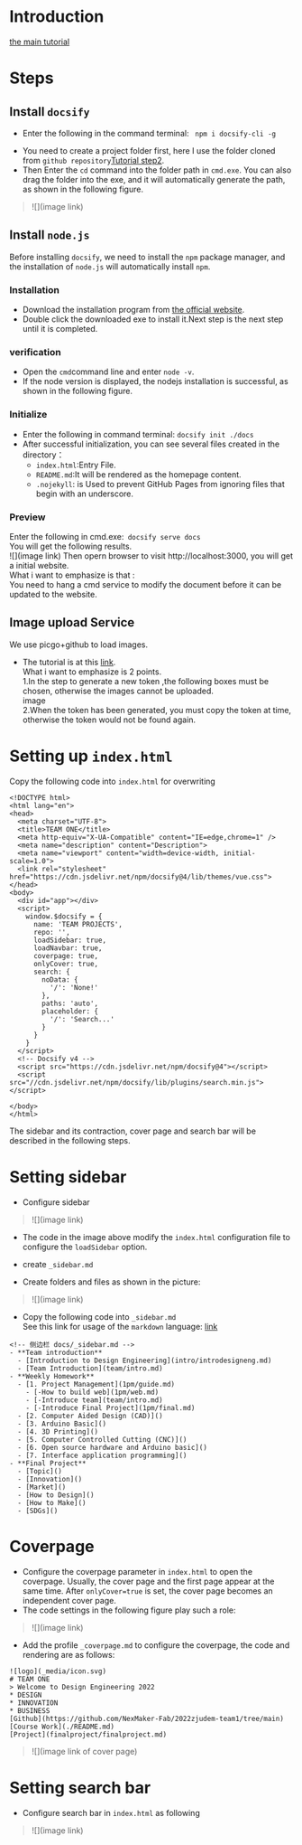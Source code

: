 
# Introduction
   
[the main tutorial](https://www.nexmaker.com/doc/1projectmanage/github&docsify.html)
# Steps
  
## Install `docsify`
+ Enter the following in the command terminal: ``` npm i docsify-cli -g```
- You need to create a project folder first, here I use the folder cloned from `github repository`[Tutorial step2](https://www.nexmaker.com/doc/1projectmanage/github&docsify.html).  
- Then Enter the `cd` command into the folder path in `cmd.exe`. You can also drag the folder into the exe, and it will automatically generate the path, as shown in the following figure. 
>![](image link)

## Install `node.js`
Before installing `docsify`, we need to install the `npm` package manager, and the installation of `node.js` will automatically install `npm`.
### Installation  
- Download the installation program from [the official website](https://nodejs.org/en/).  
- Double click the downloaded exe to install it.Next step is the next step until it is completed.
### verification
- Open the `cmd`command line and enter `node -v`.  
- If the node version is displayed, the nodejs installation is successful, as shown in the following figure.  
 ### Initialize
- Enter the following in command terminal: ```docsify init ./docs```  
- After successful initialization, you can see several files created in the directory：  
  - `index.html`:Entry File.  
  - `README.md`:It will be rendered as the homepage content.  
  - `.nojekyll`: is Used to prevent GitHub Pages from ignoring files that begin with an underscore.

### Preview
Enter the following in cmd.exe:``` docsify serve docs```  
You will get the following results.   
![](image link)
Then opern browser to visit http://localhost:3000, you will get a initial website.   
What i want to emphasize is that :  
You need to hang a cmd service to modify the document before it can be updated to the website.

## Image upload Service
We use picgo+github to load images.
- The tutorial is at this [link](https://www.nexmaker.com/doc/1projectmanage/imageuploadservice.html).  
What i want to emphasize is 2 points.  
1.In the step to generate a new token ,the following boxes must be chosen, otherwise the images cannot be uploaded.  
image  
2.When the token has been generated, you must copy the token at time, otherwise the token would not be found again.

# Setting up `index.html`
Copy the following code into `index.html` for overwriting
```
<!DOCTYPE html>
<html lang="en">
<head>
  <meta charset="UTF-8">
  <title>TEAM ONE</title>
  <meta http-equiv="X-UA-Compatible" content="IE=edge,chrome=1" />
  <meta name="description" content="Description">
  <meta name="viewport" content="width=device-width, initial-scale=1.0">
  <link rel="stylesheet" href="https://cdn.jsdelivr.net/npm/docsify@4/lib/themes/vue.css">
</head>
<body>
  <div id="app"></div>
  <script>
    window.$docsify = {
      name: 'TEAM PROJECTS',
      repo: '',
      loadSidebar: true,
      loadNavbar: true,
      coverpage: true,
      onlyCover: true,
      search: {
        noData: {
          '/': 'None!'
        },
        paths: 'auto',
        placeholder: {
          '/': 'Search...'
        }
      }
    }
  </script>
  <!-- Docsify v4 -->
  <script src="https://cdn.jsdelivr.net/npm/docsify@4"></script>
  <script src="//cdn.jsdelivr.net/npm/docsify/lib/plugins/search.min.js"></script>

</body>
</html>

```
The sidebar and its contraction, cover page and search bar will be described in the following steps.

# Setting sidebar
+ Configure sidebar
>![](image link) 
- The code in the image above modify the `index.html` configuration file to configure the `loadSidebar` option.
+ create `_sidebar.md` 
- Create folders and files as shown in the picture:  
>![](image link)  
- Copy the following code into `_sidebar.md`  
See this link for usage of the `markdown` language: [link](https://www.runoob.com/markdown/md-image.html)  

```
<!-- 侧边栏 docs/_sidebar.md -->
- **Team introduction**
  - [Introduction to Design Engineering](intro/introdesigneng.md)
  - [Team Introduction](team/intro.md)
- **Weekly Homework**
  - [1. Project Management](1pm/guide.md)
    - [-How to build web](1pm/web.md)
    - [-Introduce team](team/intro.md)
    - [-Introduce Final Project](1pm/final.md)
  - [2. Computer Aided Design (CAD)]()
  - [3. Arduino Basic]()
  - [4. 3D Printing]()
  - [5. Computer Controlled Cutting (CNC)]()
  - [6. Open source hardware and Arduino basic]()
  - [7. Interface application programming]()
- **Final Project**
  - [Topic]()
  - [Innovation]()
  - [Market]()
  - [How to Design]()
  - [How to Make]()
  - [SDGs]()
```  
# Coverpage
- Configure the coverpage parameter in `index.html` to open the coverpage. Usually, the cover page and the first page appear at the same time. After `onlyCover=true` is set, the cover page becomes an independent cover page.  
- The code settings in the following figure play such a role:  
>![](image link)  

- Add the profile `_coverpage.md` to configure the coverpage, the code and rendering are as follows:  
```
![logo](_media/icon.svg)
# TEAM ONE  
> Welcome to Design Engineering 2022 
* DESIGN
* INNOVATION
* BUSINESS
[Github](https://github.com/NexMaker-Fab/2022zjudem-team1/tree/main)
[Course Work](./README.md)
[Project](finalproject/finalproject.md)
```
>![](image link of cover page)

# Setting search bar
- Configure search bar in `index.html` as following  
>![](image link)
